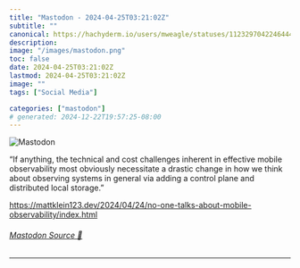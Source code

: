 ```yaml
---
title: "Mastodon - 2024-04-25T03:21:02Z"
subtitle: ""
canonical: https://hachyderm.io/users/mweagle/statuses/112329704224644425
description:
image: "/images/mastodon.png"
toc: false
date: 2024-04-25T03:21:02Z
lastmod: 2024-04-25T03:21:02Z
image: ""
tags: ["Social Media"]

categories: ["mastodon"]
# generated: 2024-12-22T19:57:25-08:00
---
```

![Mastodon](/images/mastodon.png)

<p>“If anything, the technical and cost challenges inherent in effective mobile observability most obviously necessitate a drastic change in how we think about observing systems in general via adding a control plane and distributed local storage.”</p><p><a href="https://mattklein123.dev/2024/04/24/no-one-talks-about-mobile-observability/index.html" target="_blank" rel="nofollow noopener noreferrer" translate="no"><span class="invisible">https://</span><span class="ellipsis">mattklein123.dev/2024/04/24/no</span><span class="invisible">-one-talks-about-mobile-observability/index.html</span></a></p>


###### [Mastodon Source 🐘](https://hachyderm.io/@mweagle/112329704224644425)

___
